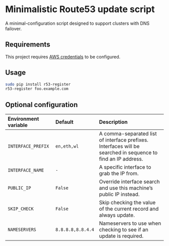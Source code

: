 # Minimalistic Route53 update script

A minimal-configuration script designed to support clusters with DNS failover.

## Requirements

This project requires [AWS
credentials](http://boto3.readthedocs.io/en/latest/guide/configuration.html) to
be configured.

## Usage

``` bash
sudo pip install r53-register
r53-register foo.example.com
```

## Optional configuration

|Environment variable|Default|Description|
|:-|:-|:-|
|`INTERFACE_PREFIX`|`en,eth,wl`|A comma-separated list of interface prefixes. Interfaces will be searched in sequence to find an IP address.|
|`INTERFACE_NAME`|`-`|A specific interface to grab the IP from.|
|`PUBLIC_IP`|`False`|Override interface search and use this machine’s public IP instead.|
|`SKIP_CHECK`|`False`|Skip checking the value of the current record and always update.|
|`NAMESERVERS`|`8.8.8.8,8.8.4.4`|Nameservers to use when checking to see if an update is required.|

